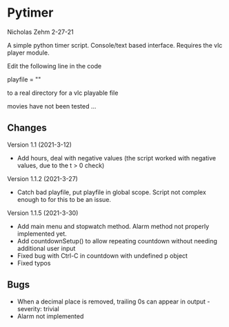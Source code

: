 # Pytimer
Nicholas Zehm
2-27-21

A simple python timer script. Console/text based interface.
Requires the vlc player module.

Edit the following line in the code

playfile = ""

to a real directory for a vlc playable file

movies have not been tested ...
## Changes
Version 1.1 (2021-3-12)
* Add hours, deal with negative values (the script worked with negative values, due to the t > 0 check)

Version 1.1.2 (2021-3-27)
* Catch bad playfile, put playfile in global scope. Script not complex enough to for this to be an issue.

Version 1.1.5 (2021-3-30)
* Add main menu and stopwatch method. Alarm method not properly implemented yet.
* Add countdownSetup() to allow repeating countdown without needing additional user input
* Fixed bug with Ctrl-C in countdown with undefined p object
* Fixed typos

## Bugs
* When a decimal place is removed, trailing 0s can appear in output - severity: trivial
* Alarm not implemented
